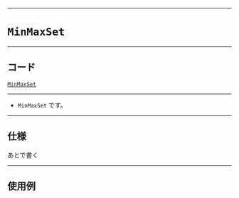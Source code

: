_____

# `MinMaxSet`

_____

## コード

[`MinMaxSet`](https://github.com/titanium-22/Library_py/blob/main/DataStructures/Set/MinMaxSet.py)

_____

- `MinMaxSet` です。

_____

## 仕様

あとで書く

_____

## 使用例

```python
```

